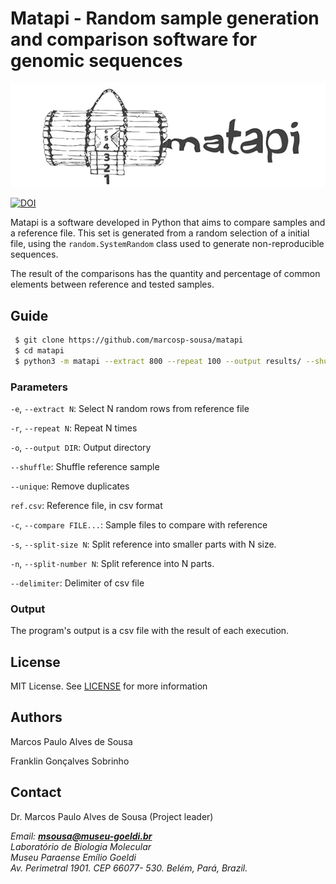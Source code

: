 # Matapi - Random sample generation and comparison software for genomic sequences

![Matapi Logo](matapi6.jpg)


[![DOI](https://zenodo.org/badge/DOI/10.5281/zenodo.2652472.svg)](https://doi.org/10.5281/zenodo.2652472)


Matapi is a software developed in Python that aims to compare samples and a reference file. This set is generated from a random selection of a initial file, using the `random.SystemRandom` class used to generate non-reproducible sequences.

The result of the comparisons has the quantity and percentage of common elements between reference and tested samples.

## Guide

```sh
 $ git clone https://github.com/marcosp-sousa/matapi
 $ cd matapi
 $ python3 -m matapi --extract 800 --repeat 100 --output results/ --shuffle --unique ref.csv --compare samples/*
```

### Parameters

`-e`, `--extract N`: Select N random rows from reference file

`-r`, `--repeat N`: Repeat N times

`-o`, `--output DIR`: Output directory

`--shuffle`: Shuffle reference sample

`--unique`: Remove duplicates

`ref.csv`: Reference file, in csv format

`-c`, `--compare FILE...`: Sample files to compare with reference

`-s`, `--split-size N`: Split reference into smaller parts with N size.

`-n`, `--split-number N`: Split reference into N parts.

`--delimiter`: Delimiter of csv file

### Output

The program's output is a csv file with the result of each execution.

## License

MIT License. See [LICENSE](LICENSE) for more information

## Authors

 Marcos Paulo Alves de Sousa
 
 Franklin Gonçalves Sobrinho
 
 ## Contact
 
 Dr. Marcos Paulo Alves de Sousa (Project leader)

_Email: **msousa@museu-goeldi.br**_<br>
_Laboratório de Biologia Molecular_<br>
_Museu Paraense Emílio Goeldi_<br>
_Av. Perimetral 1901. CEP 66077- 530. Belém, Pará, Brazil._

